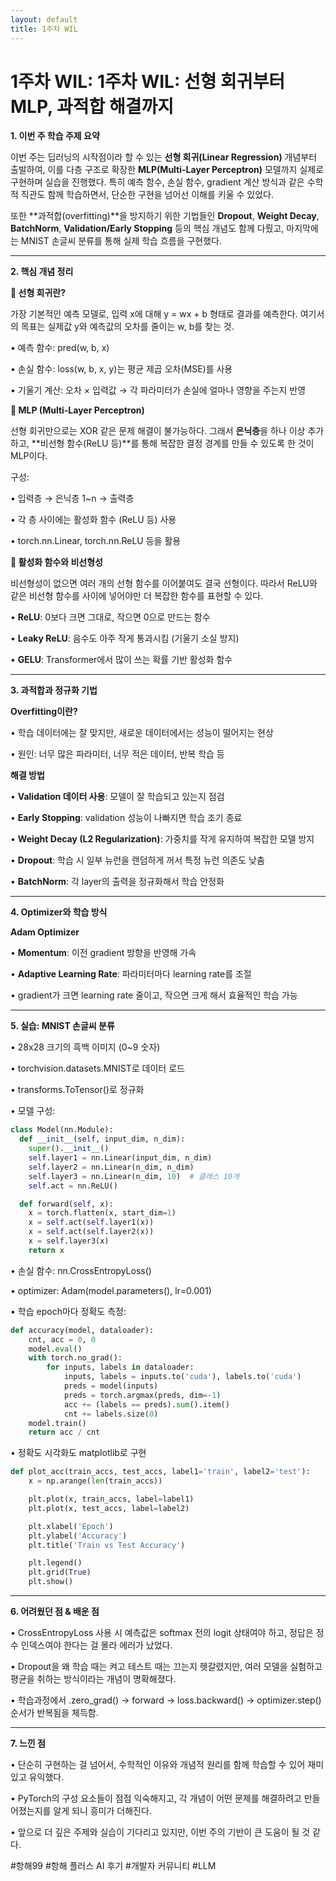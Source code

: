 ```yaml
---
layout: default
title: 1주차 WIL
---
```


# 1주차 WIL: 1주차 WIL: 선형 회귀부터 MLP, 과적합 해결까지

**1\. 이번 주 학습 주제 요약**

이번 주는 딥러닝의 시작점이라 할 수 있는 **선형 회귀(Linear Regression)** 개념부터 출발하여, 이를 다층 구조로 확장한 **MLP(Multi-Layer Perceptron)** 모델까지 실제로 구현하며 실습을 진행했다. 특히 예측 함수, 손실 함수, gradient 계산 방식과 같은 수학적 직관도 함께 학습하면서, 단순한 구현을 넘어선 이해를 키울 수 있었다.

또한 **과적합(overfitting)**을 방지하기 위한 기법들인 **Dropout**, **Weight Decay**, **BatchNorm**, **Validation/Early Stopping** 등의 핵심 개념도 함께 다뤘고, 마지막에는 MNIST 손글씨 분류를 통해 실제 학습 흐름을 구현했다.

---

**2\. 핵심 개념 정리**

**🔹 선형 회귀란?**

가장 기본적인 예측 모델로, 입력 x에 대해 y = wx + b 형태로 결과를 예측한다. 여기서의 목표는 실제값 y와 예측값의 오차를 줄이는 w, b를 찾는 것.

• 예측 함수: pred(w, b, x)

• 손실 함수: loss(w, b, x, y)는 평균 제곱 오차(MSE)를 사용

• 기울기 계산: 오차 × 입력값 → 각 파라미터가 손실에 얼마나 영향을 주는지 반영

**🔹 MLP (Multi-Layer Perceptron)**

선형 회귀만으로는 XOR 같은 문제 해결이 불가능하다. 그래서 **은닉층**을 하나 이상 추가하고, **비선형 함수(ReLU 등)**를 통해 복잡한 결정 경계를 만들 수 있도록 한 것이 MLP이다.

구성:

• 입력층 → 은닉층 1~n → 출력층

• 각 층 사이에는 활성화 함수 (ReLU 등) 사용

• torch.nn.Linear, torch.nn.ReLU 등을 활용

**🔹 활성화 함수와 비선형성**

비선형성이 없으면 여러 개의 선형 함수를 이어붙여도 결국 선형이다. 따라서 ReLU와 같은 비선형 함수를 사이에 넣어야만 더 복잡한 함수를 표현할 수 있다.

• **ReLU**: 0보다 크면 그대로, 작으면 0으로 만드는 함수

• **Leaky ReLU**: 음수도 아주 작게 통과시킴 (기울기 소실 방지)

• **GELU**: Transformer에서 많이 쓰는 확률 기반 활성화 함수

---

**3\. 과적합과 정규화 기법**

**Overfitting이란?**

• 학습 데이터에는 잘 맞지만, 새로운 데이터에서는 성능이 떨어지는 현상

• 원인: 너무 많은 파라미터, 너무 적은 데이터, 반복 학습 등

**해결 방법**

• **Validation 데이터 사용**: 모델이 잘 학습되고 있는지 점검

• **Early Stopping**: validation 성능이 나빠지면 학습 조기 종료

• **Weight Decay (L2 Regularization)**: 가중치를 작게 유지하여 복잡한 모델 방지

• **Dropout**: 학습 시 일부 뉴런을 랜덤하게 꺼서 특정 뉴런 의존도 낮춤

• **BatchNorm**: 각 layer의 출력을 정규화해서 학습 안정화

---

**4\. Optimizer와 학습 방식**

**Adam Optimizer**

• **Momentum**: 이전 gradient 방향을 반영해 가속

• **Adaptive Learning Rate**: 파라미터마다 learning rate를 조절

• gradient가 크면 learning rate 줄이고, 작으면 크게 해서 효율적인 학습 가능

---

**5\. 실습: MNIST 손글씨 분류**

• 28x28 크기의 흑백 이미지 (0~9 숫자)

• torchvision.datasets.MNIST로 데이터 로드

• transforms.ToTensor()로 정규화

• 모델 구성:

```python
class Model(nn.Module):
  def __init__(self, input_dim, n_dim):
    super().__init__()
    self.layer1 = nn.Linear(input_dim, n_dim)
    self.layer2 = nn.Linear(n_dim, n_dim)
    self.layer3 = nn.Linear(n_dim, 10)  # 클래스 10개
    self.act = nn.ReLU()

  def forward(self, x):
    x = torch.flatten(x, start_dim=1)
    x = self.act(self.layer1(x))
    x = self.act(self.layer2(x))
    x = self.layer3(x)
    return x
```

• 손실 함수: nn.CrossEntropyLoss()

• optimizer: Adam(model.parameters(), lr=0.001)

• 학습 epoch마다 정확도 측정:

```python
def accuracy(model, dataloader):
    cnt, acc = 0, 0
    model.eval()
    with torch.no_grad():
        for inputs, labels in dataloader:
            inputs, labels = inputs.to('cuda'), labels.to('cuda')
            preds = model(inputs)
            preds = torch.argmax(preds, dim=-1)
            acc += (labels == preds).sum().item()
            cnt += labels.size(0)
    model.train()
    return acc / cnt
```

• 정확도 시각화도 matplotlib로 구현

```python
def plot_acc(train_accs, test_accs, label1='train', label2='test'):
    x = np.arange(len(train_accs))

    plt.plot(x, train_accs, label=label1)
    plt.plot(x, test_accs, label=label2)

    plt.xlabel('Epoch')
    plt.ylabel('Accuracy')
    plt.title('Train vs Test Accuracy')

    plt.legend()
    plt.grid(True)
    plt.show()
```

---

**6\. 어려웠던 점 & 배운 점**

• CrossEntropyLoss 사용 시 예측값은 softmax 전의 logit 상태여야 하고, 정답은 정수 인덱스여야 한다는 걸 몰라 에러가 났었다.

• Dropout을 왜 학습 때는 켜고 테스트 때는 끄는지 헷갈렸지만, 여러 모델을 실험하고 평균을 취하는 방식이라는 개념이 명확해졌다.

• 학습과정에서 .zero\_grad() → forward → loss.backward() → optimizer.step() 순서가 반복됨을 체득함.

---

**7\. 느낀 점**

• 단순히 구현하는 걸 넘어서, 수학적인 이유와 개념적 원리를 함께 학습할 수 있어 재미있고 유익했다.

• PyTorch의 구성 요소들이 점점 익숙해지고, 각 개념이 어떤 문제를 해결하려고 만들어졌는지를 알게 되니 흥미가 더해진다.

• 앞으로 더 깊은 주제와 실습이 기다리고 있지만, 이번 주의 기반이 큰 도움이 될 것 같다.


#항해99 #항해 플러스 AI 후기 #개발자 커뮤니티 #LLM
